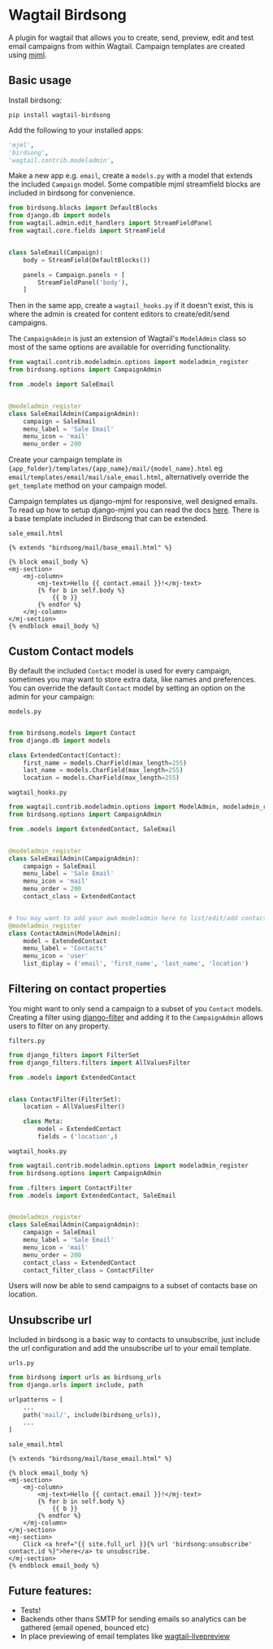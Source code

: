 # Wagtail Birdsong

A plugin for wagtail that allows you to create, send, preview, edit and test email campaigns from within Wagtail.
Campaign templates are created using [mjml](https://mjml.io/).

## Basic usage

Install birdsong:

```shell
pip install wagtail-birdsong
```

Add the following to your installed apps:

```python
'mjml',
'birdsong',
'wagtail.contrib.modeladmin',
```

Make a new app e.g. `email`, create a `models.py` with a model that extends the included `Campaign` model. Some compatible mjml streamfield blocks are included in birdsong for convenience.

```python
from birdsong.blocks import DefaultBlocks
from django.db import models
from wagtail.admin.edit_handlers import StreamFieldPanel
from wagtail.core.fields import StreamField


class SaleEmail(Campaign):
    body = StreamField(DefaultBlocks())

    panels = Campaign.panels + [
        StreamFieldPanel('body'),
    ]

```

Then in the same app, create a `wagtail_hooks.py` if it doesn't exist, this is where the admin is created
for content editors to create/edit/send campaigns.

The `CampaignAdmin` is just an extension of Wagtail's `ModelAdmin` class so most of the same options are available for overriding functionality.

```python
from wagtail.contrib.modeladmin.options import modeladmin_register
from birdsong.options import CampaignAdmin

from .models import SaleEmail


@modeladmin_register
class SaleEmailAdmin(CampaignAdmin):
    campaign = SaleEmail
    menu_label = 'Sale Email'
    menu_icon = 'mail'
    menu_order = 200

```

Create your campaign template in `{app_folder}/templates/{app_name}/mail/{model_name}.html` eg `email/templates/email/mail/sale_email.html`,
alternatively override the `get_template` method on your campaign model.

Campaign templates us django-mjml for responsive, well designed emails. To read up how to setup django-mjml you can read the docs [here](https://github.com/liminspace/django-mjml). There is a base template included in Birdsong that can be extended.

`sale_email.html`
```
{% extends "birdsong/mail/base_email.html" %}

{% block email_body %}
<mj-section>
    <mj-column>
        <mj-text>Hello {{ contact.email }}!</mj-text>
        {% for b in self.body %}
            {{ b }}
        {% endfor %}
    </mj-column>
</mj-section>
{% endblock email_body %}
```

## Custom Contact models

By default the included `Contact` model is used for every campaign, sometimes you may want to store extra data, like names and preferences. 
You can override the default `Contact` model by setting an option on the admin for your campaign:

`models.py`
```python

from birdsong.models import Contact
from django.db import models

class ExtendedContact(Contact):
    first_name = models.CharField(max_length=255)
    last_name = models.CharField(max_length=255)
    location = models.CharField(max_length=255)

```

`wagtail_hooks.py`
```python
from wagtail.contrib.modeladmin.options import ModelAdmin, modeladmin_register
from birdsong.options import CampaignAdmin

from .models import ExtendedContact, SaleEmail


@modeladmin_register
class SaleEmailAdmin(CampaignAdmin):
    campaign = SaleEmail
    menu_label = 'Sale Email'
    menu_icon = 'mail'
    menu_order = 200
    contact_class = ExtendedContact


# You may want to add your own modeladmin here to list/edit/add contacts
@modeladmin_register
class ContactAdmin(ModelAdmin):
    model = ExtendedContact
    menu_label = 'Contacts'
    menu_icon = 'user'
    list_diplay = ('email', 'first_name', 'last_name', 'location')

```

## Filtering on contact properties

You might want to only send a campaign to a subset of you `Contact` models. Creating a filter using [django-filter](https://django-filter.readthedocs.io/en/master/) and adding it to the `CampaignAdmin` allows users to filter on any property.

`filters.py`
```python
from django_filters import FilterSet
from django_filters.filters import AllValuesFilter

from .models import ExtendedContact


class ContactFilter(FilterSet):
    location = AllValuesFilter()

    class Meta:
        model = ExtendedContact
        fields = ('location',)
```

`wagtail_hooks.py`
```python
from wagtail.contrib.modeladmin.options import modeladmin_register
from birdsong.options import CampaignAdmin

from .filters import ContactFilter
from .models import ExtendedContact, SaleEmail


@modeladmin_register
class SaleEmailAdmin(CampaignAdmin):
    campaign = SaleEmail
    menu_label = 'Sale Email'
    menu_icon = 'mail'
    menu_order = 200
    contact_class = ExtendedContact
    contact_filter_class = ContactFilter
```

Users will now be able to send campaigns to a subset of contacts base on location.

## Unsubscribe url

Included in birdsong is a basic way to contacts to unsubscribe, just include the url configuration and add the unsubscribe url to your email template.

`urls.py`
```python
from birdsong import urls as birdsong_urls
from django.urls import include, path

urlpatterns = [
    ...
    path('mail/', include(birdsong_urls)),
    ...
]
```

`sale_email.html`
```
{% extends "birdsong/mail/base_email.html" %}

{% block email_body %}
<mj-section>
    <mj-column>
        <mj-text>Hello {{ contact.email }}!</mj-text>
        {% for b in self.body %}
            {{ b }}
        {% endfor %}
    </mj-column>
</mj-section>
<mj-section>
    Click <a href="{{ site.full_url }}{% url 'birdsong:unsubscribe' contact.id %}">here</a> to unsubscribe.
</mj-section>
{% endblock email_body %}
```


## Future features:

- Tests!
- Backends other thans SMTP for sending emails so analytics can be gathered (email opened, bounced etc)
- In place previewing of email templates like [wagtail-livepreview](https://github.com/KalobTaulien/wagtail-livepreview)